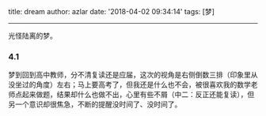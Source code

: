 title: dream
author: azlar
date: '2018-04-02 09:34:14'
tags: [梦]

---

光怪陆离的梦。
<!-- desc -->

### 4.1
梦到回到高中教师，分不清复读还是应届，这次的视角是右侧倒数三排（印象里从没坐过的角度）左右；马上要高考了，但我还是什么也不会，被很喜欢我的数学老师点起来做题，结果却什么也做不出，心里有些不屑（中二：反正还能复读），但另一个意识却很焦急，不断的提醒没时间了、没时间了。


